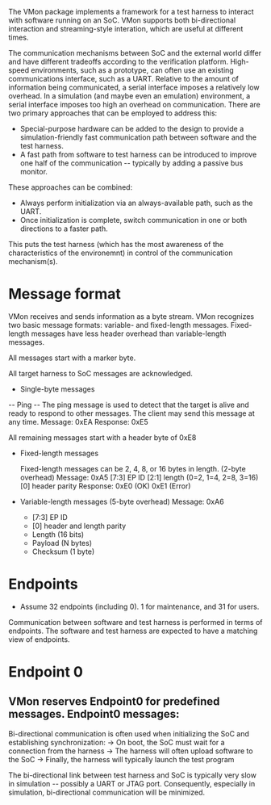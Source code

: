 

The VMon package implements a framework for a test harness to 
interact with software running on an SoC. VMon supports both
bi-directional interaction and streaming-style interation,
which are useful at different times.

The communication mechanisms between SoC and the external world
differ and have different tradeoffs according to the verification
platform. High-speed environments, such as a prototype, can often
use an existing communications interface, such as a UART. Relative 
to the amount of information being communicated, a serial interface
imposes a relatively low overhead. 
In a simulation (and maybe even an emulation) environment, a serial
interface imposes too high an overhead on communication. There are
two primary approaches that can be employed to address this:
- Special-purpose hardware can be added to the design to provide a 
simulation-friendly fast communication path between software and
the test harness.
- A fast path from software to test harness can be introduced
to improve one half of the communication -- typically by adding
a passive bus monitor.

These approaches can be combined:
- Always perform initialization via an always-available path, such 
as the UART.
- Once initialization is complete, switch communication in one
or both directions to a faster path.

This puts the test harness (which has the most awareness of
the characteristics of the environemnt) in control of the 
communication mechanism(s).

# Message format
VMon receives and sends information as a byte stream. 
VMon recognizes two basic message formats: variable-
and fixed-length messages. Fixed-length messages have
less header overhead than variable-length messages.

All messages start with a marker byte.

All target harness to SoC messages are acknowledged. 

- Single-byte messages

-- Ping --
  The ping message is used to detect that the target is alive 
  and ready to respond to other messages. The client may send
  this message at any time.
  Message:  0xEA
  Response: 0xE5
  
  All remaining messages start with a header byte of 0xE8

- Fixed-length messages

  Fixed-length messages can be 2, 4, 8, or 16 bytes in length.
  (2-byte overhead)
  Message: 0xA5
  [7:3] EP ID
  [2:1] length (0=2, 1=4, 2=8, 3=16)
  [0]   header parity
  Response: 0xE0 (OK)
            0xE1 (Error)
            
- Variable-length messages
  (5-byte overhead)
  Message: 0xA6
    - [7:3] EP ID
    - [0]   header and length parity
    - Length (16 bits)
    - Payload (N bytes)
    - Checksum (1 byte)

# Endpoints
- Assume 32 endpoints (including 0). 1 for maintenance, and 31 for users.

Communication between software and test harness is performed 
in terms of endpoints. The software and test harness are 
expected to have a matching view of endpoints. 

# Endpoint 0
VMon reserves Endpoint0 for predefined messages. Endpoint0 
messages:
-

Bi-directional communication is often used when initializing
the SoC and establishing synchronization:
-> On boot, the SoC must wait for a connection from the harness
-> The harness will often upload software to the SoC
-> Finally, the harness will typically launch the test program

The bi-directional link between test harness and SoC is typically
very slow in simulation -- possibly a UART or JTAG port. Consequently,
especially in simulation, bi-directional communication will be minimized.

